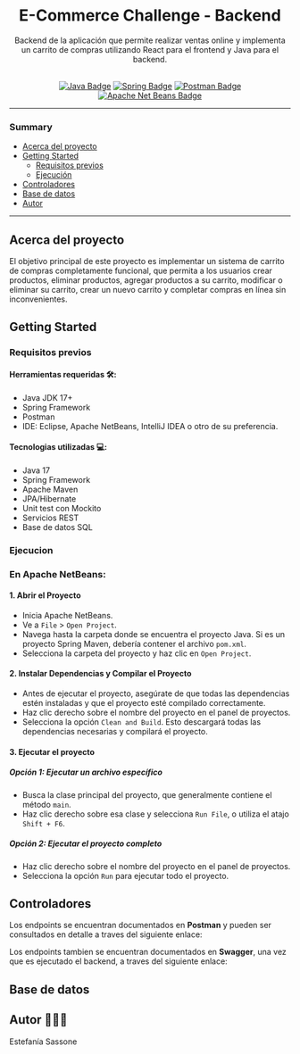 <h1  align="center"> E-Commerce Challenge - Backend </h1>

<div align="center"> Backend de la aplicación que permite realizar ventas online y implementa un carrito de compras utilizando React para el frontend y Java para el backend. </div> &nbsp;

<p align="center">
  <a href="https://www.oracle.com/java/">
    <img src="https://badgen.net/badge/language/java/red" alt="Java Badge"/></a>
  <a href="https://spring.io/">
    <img src="https://badgen.net/badge/framework/spring/green" alt="Spring Badge"/></a>
   <a href="https://www.postman.com/">
    <img src="https://badgen.net/badge/framework/postman/orange" alt="Postman Badge"/></a>
  <a href="https://www.postman.com/">
    <img src="https://badgen.net/badge/framework/netBeans/pink" alt="Apache Net Beans Badge"/></a>
</p>

---

### Summary

- [Acerca del proyecto](#acerca-del-proyecto)
- [Getting Started](#getting-started)
  - [Requisitos previos](#requisitos-previos)
  - [Ejecución](#ejecucion)
- [Controladores](#controladores)
- [Base de datos](#base-de-datos)
- [Autor](#autor)

---

## Acerca del proyecto
El objetivo principal de este proyecto es implementar un sistema de carrito de compras completamente funcional, que permita a los usuarios crear productos, eliminar productos, agregar productos a su carrito, modificar o eliminar su carrito, crear un nuevo carrito y completar compras en línea sin inconvenientes.

## Getting Started

### Requisitos previos

#### Herramientas requeridas 🛠:
- Java JDK 17+
- Spring Framework
- Postman
- IDE: Eclipse, Apache NetBeans, IntelliJ IDEA o otro de su preferencia.

#### Tecnologias utilizadas 💻:
- Java 17
- Spring Framework
- Apache Maven
- JPA/Hibernate
- Unit test con Mockito
- Servicios REST
- Base de datos SQL

### Ejecucion
### En Apache NetBeans:

#### 1. Abrir el Proyecto
- Inicia Apache NetBeans.
- Ve a `File` > `Open Project`.
- Navega hasta la carpeta donde se encuentra el proyecto Java. Si es un proyecto Spring Maven, debería contener el archivo `pom.xml`.
- Selecciona la carpeta del proyecto y haz clic en `Open Project`.

#### 2. Instalar Dependencias y Compilar el Proyecto
- Antes de ejecutar el proyecto, asegúrate de que todas las dependencias estén instaladas y que el proyecto esté compilado correctamente.
- Haz clic derecho sobre el nombre del proyecto en el panel de proyectos.
- Selecciona la opción `Clean and Build`. Esto descargará todas las dependencias necesarias y compilará el proyecto.

#### 3. Ejecutar el proyecto

##### Opción 1: Ejecutar un archivo específico
- Busca la clase principal del proyecto, que generalmente contiene el método `main`.
- Haz clic derecho sobre esa clase y selecciona `Run File`, o utiliza el atajo `Shift + F6`.

##### Opción 2: Ejecutar el proyecto completo
- Haz clic derecho sobre el nombre del proyecto en el panel de proyectos.
- Selecciona la opción `Run` para ejecutar todo el proyecto.

## Controladores
Los endpoints se encuentran documentados en **Postman** y pueden ser consultados en detalle a traves del siguiente enlace: 

Los endpoints tambien se encuentran documentados en **Swagger**, una vez que es ejecutado el backend, a traves del siguiente enlace:

## Base de datos

## Autor 👩🏻‍💻

Estefanía Sassone
